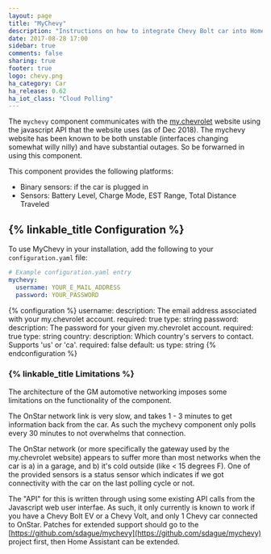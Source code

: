 ```yaml
---
layout: page
title: "MyChevy"
description: "Instructions on how to integrate Chevy Bolt car into Home Assistant."
date: 2017-08-28 17:00
sidebar: true
comments: false
sharing: true
footer: true
logo: chevy.png
ha_category: Car
ha_release: 0.62
ha_iot_class: "Cloud Polling"
---
```


The `mychevy` component communicates with the [my.chevrolet](https://my.chevrolet.com) website using the javascript API that the website uses (as of Dec 2018). The mychevy website has been known to be both unstable (interfaces changing somewhat willy nilly) and have substantial outages. So be forwarned in using this component.

This component provides the following platforms:

 - Binary sensors: if the car is plugged in
 - Sensors: Battery Level, Charge Mode, EST Range, Total Distance Traveled

## {% linkable_title Configuration %}

To use MyChevy in your installation, add the following to your `configuration.yaml` file:

```yaml
# Example configuration.yaml entry
mychevy:
  username: YOUR_E_MAIL_ADDRESS
  password: YOUR_PASSWORD
```

{% configuration %}
username:
  description: The email address associated with your my.chevrolet account.
  required: true
  type: string
password:
  description: The password for your given my.chevrolet account.
  required: true
  type: string
country:
  description: Which country's servers to contact. Supports 'us' or 'ca'.
  required: false
  default: us
  type: string
{% endconfiguration %}


### {% linkable_title Limitations %}

The architecture of the GM automotive networking imposes some limitations on the functionality of the component.

The OnStar network link is very slow, and takes 1 - 3 minutes to get information back from the car. As such the mychevy component only polls every 30 minutes to not overwhelms that connection.

The OnStar network (or more specifically the gateway used by the my.chevrolet website) appears to suffer more than most networks when the car is a) in a garage, and b) it's cold outside (like < 15 degrees F). One of the provided sensors is a status sensor which indicates if we got connectivity with the car on the last polling cycle or not.

The "API" for this is written through using some existing API calls from the Javascript web user interfae. As such, it only currently is known to work if you have a Chevy Bolt EV or a Chevy Volt, and only 1 Chevy car connected to OnStar. Patches for extended support should go to the [https://github.com/sdague/mychevy](https://github.com/sdague/mychevy) project first, then Home Assistant can be extended.
